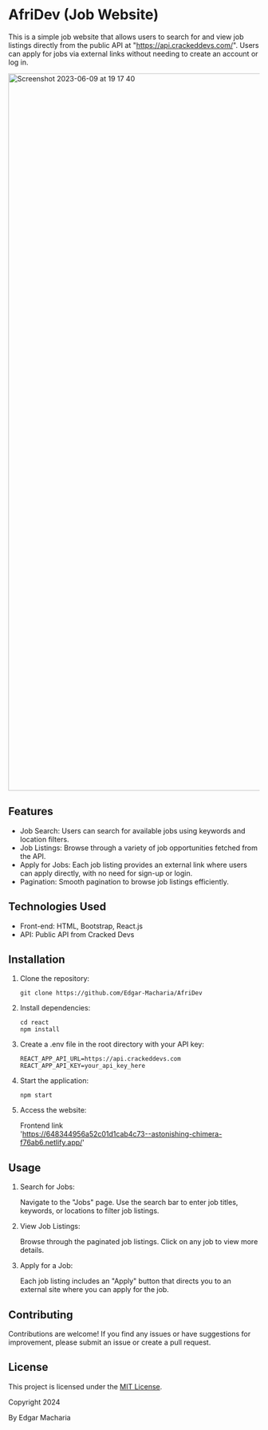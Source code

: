 #  AfriDev (Job Website)

This is a simple job website that allows users to search for and view job listings directly from the public API at "https://api.crackeddevs.com/". Users can apply for jobs via external links without needing to create an account or log in.

<img width="1439" alt="Screenshot 2023-06-09 at 19 17 40" src="https://github.com/EdMash00/Phase-3-project/assets/126578269/ebe7f41b-d96a-408f-84e8-414d8d2f369e">















## Features

- Job Search: Users can search for available jobs using keywords and location filters.
- Job Listings: Browse through a variety of job opportunities fetched from the API.
- Apply for Jobs: Each job listing provides an external link where users can apply directly, with no need for sign-up or login.
- Pagination: Smooth pagination to browse job listings efficiently.


## Technologies Used

- Front-end: HTML, Bootstrap, React.js
- API: Public API from Cracked Devs



## Installation

1. Clone the repository:

   ```
   git clone https://github.com/Edgar-Macharia/AfriDev
   ```

2. Install dependencies:

   ```
   cd react
   npm install

   ```

3. Create a .env file in the root directory with your API key:

   ```
   REACT_APP_API_URL=https://api.crackeddevs.com
   REACT_APP_API_KEY=your_api_key_here

   ```

4. Start the application:

   ```
   npm start
   ```

5. Access the website:

   Frontend link  
    'https://648344956a52c01d1cab4c73--astonishing-chimera-f76ab6.netlify.app/'




## Usage

1. Search for Jobs:

   Navigate to the "Jobs" page.
   Use the search bar to enter job titles, keywords, or locations to filter job listings.
   
3. View Job Listings:

   Browse through the paginated job listings.
   Click on any job to view more details.
   
5. Apply for a Job:

   Each job listing includes an "Apply" button that directs you to an external site where you can apply for the job.





## Contributing

Contributions are welcome! If you find any issues or have suggestions for improvement, please submit an issue or create a pull request.




## License

This project is licensed under the [MIT License](LICENSE).

Copyright 2024

By Edgar Macharia




